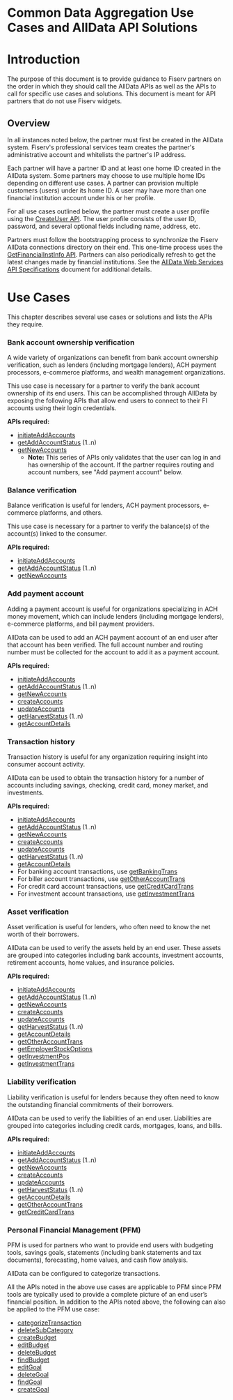 # Common Data Aggregation Use Cases and AllData API Solutions

# Introduction

The purpose of this document is to provide guidance to Fiserv partners on the order in which they should call the AllData APIs as well as the APIs to call for specific use cases and solutions. This document is meant for API partners that do not use Fiserv widgets.

## Overview

In all instances noted below, the partner must first be created in the AllData system. Fiserv&#39;s professional services team creates the partner&#39;s administrative account and whitelists the partner&#39;s IP address.

Each partner will have a partner ID and at least one home ID created in the AllData system. Some partners may choose to use multiple home IDs depending on different use cases. A partner can provision multiple customers (users) under its home ID. A user may have more than one financial institution account under his or her profile.

For all use cases outlined below, the partner must create a user profile using the [CreateUser API](../api/?type=post&path=/WealthManagementWeb/ws/UserMgmt/createUser). The user profile consists of the user ID, password, and several optional fields including name, address, etc.

Partners must follow the bootstrapping process to synchronize the Fiserv AllData connections directory on their end. This one-time process uses the [GetFinancialInstInfo API](../api/?type=post&path=/WealthManagementWeb/ws/SeedDataInq/getFinancialInstInfo). Partners can also periodically refresh to get the latest changes made by financial institutions. See the [AllData Web Services API Specifications](https://developer.fiserv.com/product/AllDataAggregation/docs/?path=docs/alldata-next-gen.md) document for additional details.

# Use Cases

This chapter describes several use cases or solutions and lists the APIs they require.

### Bank account ownership verification

A wide variety of organizations can benefit from bank account ownership verification, such as lenders (including mortgage lenders), ACH payment processors, e-commerce platforms, and wealth management organizations. 

This use case is necessary for a partner to verify the bank account ownership of its end users. This can be accomplished through AllData by exposing the following APIs that allow end users to connect to their FI accounts using their login credentials.

**APIs required:**

- [initiateAddAccounts](../api/?type=post&path=/WealthManagementWeb/ws/AccountMgmt/initiateAddAccounts)
- [getAddAccountStatus](../api/?type=post&path=/WealthManagementWeb/ws/AccountMgmt/getAddAccountStatus) (1..n)
- [getNewAccounts](../api/?type=post&path=/WealthManagementWeb/ws/AccountMgmt/getNewAccounts)
    * **Note:** This series of APIs only validates that the user can log in and has ownership of the account. If the partner requires routing and account numbers, see &quot;Add payment account&quot; below.

### Balance verification

Balance verification is useful for lenders, ACH payment processors, e-commerce platforms, and others.

This use case is necessary for a partner to verify the balance(s) of the account(s) linked to the consumer.

**APIs required:**

- [initiateAddAccounts](../api/?type=post&path=/WealthManagementWeb/ws/AccountMgmt/initiateAddAccounts)
- [getAddAccountStatus](../api/?type=post&path=/WealthManagementWeb/ws/AccountMgmt/getAddAccountStatus) (1..n)
- [getNewAccounts](../api/?type=post&path=/WealthManagementWeb/ws/AccountMgmt/getNewAccounts)

### Add payment account

Adding a payment account is useful for organizations specializing in ACH money movement, which can include lenders (including mortgage lenders), e-commerce platforms, and bill payment providers. 

AllData can be used to add an ACH payment account of an end user after that account has been verified. The full account number and routing number must be collected for the account to add it as a payment account. 

**APIs required:**

- [initiateAddAccounts](../api/?type=post&path=/WealthManagementWeb/ws/AccountMgmt/initiateAddAccounts)
- [getAddAccountStatus](../api/?type=post&path=/WealthManagementWeb/ws/AccountMgmt/getAddAccountStatus) (1..n)
- [getNewAccounts](../api/?type=post&path=/WealthManagementWeb/ws/AccountMgmt/getNewAccounts)
- [createAccounts](../api/?type=post&path=/WealthManagementWeb/ws/AccountMgmt/createAccounts)
- [updateAccounts](../api/?type=post&path=/WealthManagementWeb/ws/HarvestAccountData/updateAccounts)
- [getHarvestStatus](../api/?type=post&path=/WealthManagementWeb/ws/HarvestAccountData/getHarvestStatus) (1..n)
- [getAccountDetails](../api/?type=post&path=/WealthManagementWeb/ws/AccountDataInq/getAccountDetails)

### Transaction history

Transaction history is useful for any organization requiring insight into consumer account activity.

AllData can be used to obtain the transaction history for a number of accounts including savings, checking, credit card, money market, and investments. 

**APIs required:**

- [initiateAddAccounts](../api/?type=post&path=/WealthManagementWeb/ws/AccountMgmt/initiateAddAccounts)
- [getAddAccountStatus](../api/?type=post&path=/WealthManagementWeb/ws/AccountMgmt/getAddAccountStatus) (1..n)
- [getNewAccounts](../api/?type=post&path=/WealthManagementWeb/ws/AccountMgmt/getNewAccounts)
- [createAccounts](../api/?type=post&path=/WealthManagementWeb/ws/AccountMgmt/createAccounts)
- [updateAccounts](../api/?type=post&path=/WealthManagementWeb/ws/HarvestAccountData/updateAccounts)
- [getHarvestStatus](../api/?type=post&path=/WealthManagementWeb/ws/HarvestAccountData/getHarvestStatus) (1..n)
- [getAccountDetails](../api/?type=post&path=/WealthManagementWeb/ws/AccountDataInq/getAccountDetails)
- For banking account transactions, use [getBankingTrans](../api/?type=post&path=/WealthManagementWeb/ws/AccountDataInq/getBankingTrans)
- For biller account transactions, use [getOtherAccountTrans](../api/?type=post&path=/WealthManagementWeb/ws/AccountDataInq/getOtherAccountTrans)
- For credit card account transactions, use [getCreditCardTrans](../api/?type=post&path=/WealthManagementWeb/ws/AccountDataInq/getCreditCardTrans)
- For investment account transactions, use [getInvestmentTrans](../api/?type=post&path=/WealthManagementWeb/ws/AccountDataInq/getInvestmentTrans)

### Asset verification

Asset verification is useful for lenders, who often need to know the net worth of their borrowers.

AllData can be used to verify the assets held by an end user. These assets are grouped into categories including bank accounts, investment accounts, retirement accounts, home values, and insurance policies.

**APIs required:**

- [initiateAddAccounts](../api/?type=post&path=/WealthManagementWeb/ws/AccountMgmt/initiateAddAccounts)
- [getAddAccountStatus](../api/?type=post&path=/WealthManagementWeb/ws/AccountMgmt/getAddAccountStatus) (1..n)
- [getNewAccounts](../api/?type=post&path=/WealthManagementWeb/ws/AccountMgmt/getNewAccounts)
- [createAccounts](../api/?type=post&path=/WealthManagementWeb/ws/AccountMgmt/createAccounts)
- [updateAccounts](../api/?type=post&path=/WealthManagementWeb/ws/HarvestAccountData/updateAccounts)
- [getHarvestStatus](../api/?type=post&path=/WealthManagementWeb/ws/HarvestAccountData/getHarvestStatus) (1..n)
- [getAccountDetails](../api/?type=post&path=/WealthManagementWeb/ws/AccountDataInq/getAccountDetails)
- [getOtherAccountTrans](../api/?type=post&path=/WealthManagementWeb/ws/AccountDataInq/getOtherAccountTrans)
- [getEmployerStockOptions](../api/?type=post&path=/WealthManagementWeb/ws/AccountDataInq/getEmployerStockOptions)
- [getInvestmentPos](../api/?type=post&path=/WealthManagementWeb/ws/AccountDataInq/getInvestmentPos)
- [getInvestmentTrans](../api/?type=post&path=/WealthManagementWeb/ws/AccountDataInq/getInvestmentTrans)

### Liability verification

Liability verification is useful for lenders because they often need to know the outstanding financial commitments of their borrowers.

AllData can be used to verify the liabilities of an end user. Liabilities are grouped into categories including credit cards, mortgages, loans, and bills.

**APIs required:**

- [initiateAddAccounts](../api/?type=post&path=/WealthManagementWeb/ws/AccountMgmt/initiateAddAccounts)
- [getAddAccountStatus](../api/?type=post&path=/WealthManagementWeb/ws/AccountMgmt/getAddAccountStatus) (1..n)
- [getNewAccounts](../api/?type=post&path=/WealthManagementWeb/ws/AccountMgmt/getNewAccounts)
- [createAccounts](../api/?type=post&path=/WealthManagementWeb/ws/AccountMgmt/createAccounts)
- [updateAccounts](../api/?type=post&path=/WealthManagementWeb/ws/HarvestAccountData/updateAccounts)
- [getHarvestStatus](../api/?type=post&path=/WealthManagementWeb/ws/HarvestAccountData/getHarvestStatus) (1..n)
- [getAccountDetails](../api/?type=post&path=/WealthManagementWeb/ws/AccountDataInq/getAccountDetails)
- [getOtherAccountTrans](../api/?type=post&path=/WealthManagementWeb/ws/AccountDataInq/getOtherAccountTrans)
- [getCreditCardTrans](../api/?type=post&path=/WealthManagementWeb/ws/AccountDataInq/getCreditCardTrans)

### Personal Financial Management (PFM)

PFM is used for partners who want to provide end users with budgeting tools, savings goals, statements (including bank statements and tax documents), forecasting, home values, and cash flow analysis. 

AllData can be configured to categorize transactions. 

All the APIs noted in the above use cases are applicable to PFM since PFM tools are typically used to provide a complete picture of an end user’s financial position. In addition to the APIs noted above, the following can also be applied to the PFM use case:

- [categorizeTransaction](../api/?type=post&path=/WealthManagementWeb/ws/TxnMgmt/categorizeTransaction)
- [deleteSubCategory](../api/?type=post&path=/WealthManagementWeb/ws/TxnMgmt/deleteSubCategory)
- [createBudget](../api/?type=post&path=/WealthManagementWeb/ws/BudgetMgmt/createBudget)
- [editBudget](../api/?type=post&path=/WealthManagementWeb/ws/BudgetMgmt/editBudget)
- [deleteBudget](../api/?type=post&path=/WealthManagementWeb/ws/BudgetMgmt/deleteBudget)
- [findBudget](../api/?type=post&path=/WealthManagementWeb/ws/BudgetMgmt/findBudget)
- [editGoal](../api/?type=post&path=/WealthManagementWeb/ws/GoalMgmt/editGoal)
- [deleteGoal](../api/?type=post&path=/WealthManagementWeb/ws/GoalMgmt/deleteGoal)
- [findGoal](../api/?type=post&path=/WealthManagementWeb/ws/GoalMgmt/findGoal)
- [createGoal](../api/?type=post&path=/WealthManagementWeb/ws/GoalMgmt/createGoal)
